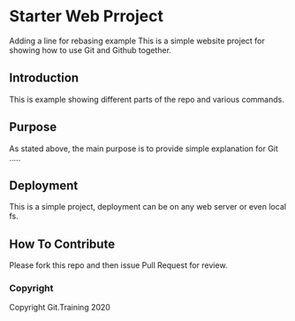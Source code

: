 # Starter Web Prroject

Adding a line for rebasing example
This is a simple website project for showing how to use Git and Github together.

## Introduction

This is example showing different parts of the  repo and various commands.

## Purpose

As stated above, the main purpose is to provide simple explanation for Git ..... 

## Deployment
This is a simple project, deployment can be on any web server or even local fs.

## How To Contribute
Please fork this repo and then issue Pull Request for review.

### Copyright
Copyright Git.Training 2020